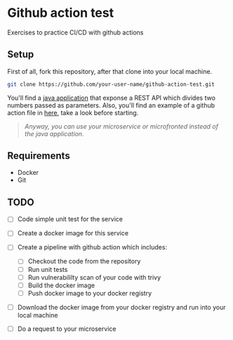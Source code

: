 # Github action test
Exercises to practice CI/CD with github actions

## Setup
First of all, fork this repository, after that clone into your local machine.
```bash
git clone https://github.com/your-user-name/github-action-test.git
```

You'll find a [java application](devops/src/main/java/com/nttdata/devops/controller/NumberController.java) that exponse a REST API which divides two numbers passed as parameters. Also, you'll find an example of a github action file in [here](examples/ci.yml), take a look before starting.

> *Anyway, you can use your microservice or microfronted instead of the java application.*

## Requirements

* Docker
* Git 

## TODO

- [ ] Code simple unit test for the service
- [ ] Create a docker image for this service 
- [ ] Create a pipeline with github action which includes:
    - [ ] Checkout the code from the repository
    - [ ] Run unit tests
    - [ ] Run vulnerabililty scan of your code with trivy
    - [ ] Build the docker image
    - [ ] Push docker image to your docker registry
- [ ] Download the docker image from your docker registry and run into your local machine
- [ ] Do a request to your microservice



